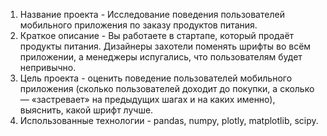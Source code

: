 1. Название проекта - Исследование поведения пользователей мобильного приложения по заказу продуктов питания.
2. Краткое описание - Вы работаете в стартапе, который продаёт продукты питания.  Дизайнеры захотели поменять шрифты во всём приложении, а менеджеры испугались, что пользователям будет непривычно. 
3. Цель проекта - оценить поведение пользователей мобильного приложения (сколько пользователей доходит до покупки, а сколько — «застревает» на предыдущих шагах и на каких именно), выяснить, какой шрифт лучше.
4. Использованные технологии - pandas, numpy, plotly, matplotlib, scipy.